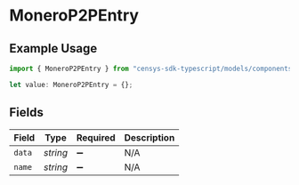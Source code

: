 # MoneroP2PEntry

## Example Usage

```typescript
import { MoneroP2PEntry } from "censys-sdk-typescript/models/components";

let value: MoneroP2PEntry = {};
```

## Fields

| Field              | Type               | Required           | Description        |
| ------------------ | ------------------ | ------------------ | ------------------ |
| `data`             | *string*           | :heavy_minus_sign: | N/A                |
| `name`             | *string*           | :heavy_minus_sign: | N/A                |